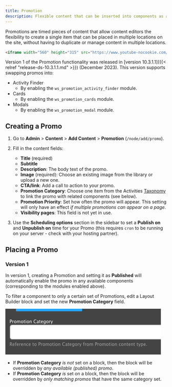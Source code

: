 ```yaml
---
title: Promotion
description: Flexible content that can be inserted into components as advertisements.
---
```


Promotions are timed pieces of content that allow content editors the flexibility to create a single item that can be placed in multiple locations on the site, without having to duplicate or manage content in multiple locations.

```html
<iframe width="560" height="315" src="https://www.youtube-nocookie.com/embed/hrFHguHoDNE?si=WN-h6H3QuYRQYMgA&amp;start=218" title="YouTube video player" frameborder="0" allow="accelerometer; autoplay; clipboard-write; encrypted-media; gyroscope; picture-in-picture; web-share" referrerpolicy="strict-origin-when-cross-origin" allowfullscreen></iframe>
```

Version 1 of the Promotion functionality was released in [version 10.3.1.1]({{< relref "release-ds-10.3.1.1.md" >}}) (December 2023). This version supports swapping promos into:

- Activity Finder
  - By enabling the `ws_promotion_activity_finder` module.
- Cards
  - By enabling the `ws_promotion_cards` module.
- Modals
  - By enabling the `ws_promotion_modal` module.

## Creating a Promo

1.  Go to **Admin** > **Content** > **Add Content** > **Promotion** (`/node/add/promo`).

2.  Fill in the content fields:

    -   **Title** (required)
    -   **Subtitle**
    -   **Description**: The body text of the promo.
    -   **Image** (required): Choose an existing image from the library or upload a new one.
    -   **CTA/link**: Add a call to action to your promo.
    -   **Promotion Category**: Choose one item from the Activities [Taxonomy](../../taxonomy) to link the promo with related components (see below).
    -   **Promotion Priority**: Set how often the promo will appear. This setting will only have an effect _if multiple promotions can appear on a page_.
    -   **Visibility pages**: This field is not yet in use.

3.  Use the **Scheduling options** section in the sidebar to set a **Publish on** and **Unpublish on** time for your Promo (this requires `cron` to be running on your server - check with your hosting partner).

## Placing a Promo

### Version 1

In version 1, creating a Promotion and setting it as **Published** will automatically enable the promo in any available components (corresponding to the modules enabled above).

To filter a component to only a certain set of Promotions, edit a Layout Builder block and set the new **Promotion Category** field.

![A screenshot of the promotion category field.](promo--promo-category.png)

-   If **Promotion Category** _is not_ set on a block, then the block will be overridden by _any available (published) promo_.
-   If **Promotion Category** _is_ set on a block, then the block will be overridden by _only matching promos_ that have the same category set.

